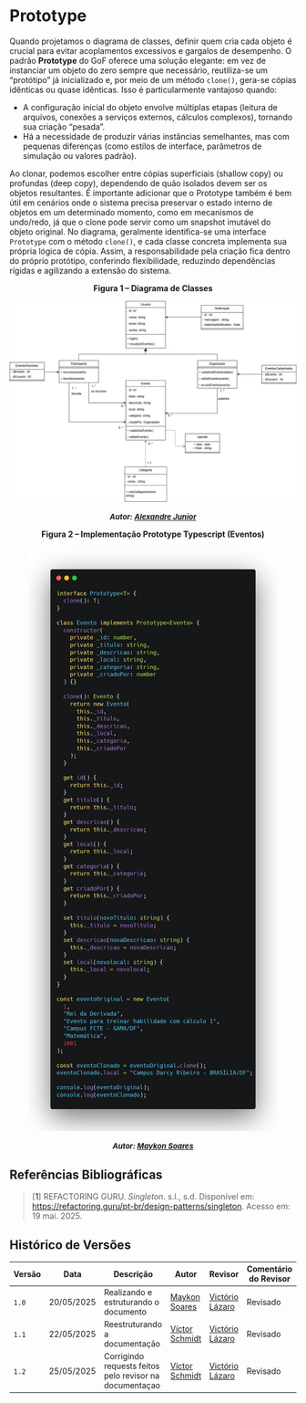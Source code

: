 # Prototype

Quando projetamos o diagrama de classes, definir quem cria cada objeto é crucial para evitar acoplamentos excessivos e gargalos de desempenho. O padrão **Prototype** do GoF oferece uma solução elegante: em vez de instanciar um objeto do zero sempre que necessário, reutiliza-se um “protótipo” já inicializado e, por meio de um método `clone()`, gera-se cópias idênticas ou quase idênticas. Isso é particularmente vantajoso quando:

- A configuração inicial do objeto envolve múltiplas etapas (leitura de arquivos, conexões a serviços externos, cálculos complexos), tornando sua criação “pesada”.
- Há a necessidade de produzir várias instâncias semelhantes, mas com pequenas diferenças (como estilos de interface, parâmetros de simulação ou valores padrão).

Ao clonar, podemos escolher entre cópias superficiais (shallow copy) ou profundas (deep copy), dependendo de quão isolados devem ser os objetos resultantes. É importante adicionar que o Prototype também é bem útil em cenários onde o sistema precisa preservar o estado interno de objetos em um determinado momento, como em mecanismos de undo/redo, já que o clone pode servir como um snapshot imutável do objeto original.  No diagrama, geralmente identifica-se uma interface `Prototype` com o método `clone()`, e cada classe concreta implementa sua própria lógica de cópia. Assim, a responsabilidade pela criação fica dentro do próprio protótipo, conferindo flexibilidade, reduzindo dependências rígidas e agilizando a extensão do sistema.

<center>

<a id="fig2">**Figura 1 – Diagrama de Classes**</a>

![Diagrama de classes](../../../assets/Prototype/diagrama-classes.png)
<font size="2"><p style="text-align: center"><b>_Autor: <a href="https://github.com/AlexandreLjr">Alexandre Junior</a>_</b></p></font>

</center>

<center>

<a id="fig2">**Figura 2 – Implementação Prototype Typescript (Eventos)**</a>

![prototype](../../../assets/Prototype/prototype.png)
<font size="2"><p style="text-align: center"><b>_Autor: <a href="https://github.com/maykonjuso">Maykon Soares</a>_</b></p></font>

</center>

## Referências Bibliográficas

> [<a id='ref1'>1</a>] REFACTORING GURU. _Singleton_. s.l., s.d. Disponível em: <https://refactoring.guru/pt-br/design-patterns/singleton>. Acesso em: 19 mai. 2025.

## Histórico de Versões

| Versão | Data | Descrição | Autor | Revisor | Comentário do Revisor |
| -- | -- | -- | -- | -- | -- |
| `1.0`  | 20/05/2025 | Realizando e estruturando o documento | [Maykon Soares](https://github.com/maykonjuso) | [Victório Lázaro](https://github.com/Victor-oss) | Revisado          |
| `1.1`  | 22/05/2025 | Reestruturando a documentação | [Víctor Schmidt](https://github.com/moonshinerd) | [Victório Lázaro](https://github.com/Victor-oss)  | Revisado |
| `1.2`  | 25/05/2025 | Corrigindo requests feitos pelo revisor na documentaçao | [Víctor Schmidt](https://github.com/moonshinerd) | [Victório Lázaro](https://github.com/Victor-oss)  | Revisado |
